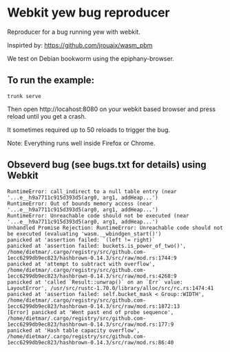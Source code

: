 # Webkit yew bug reproducer

Reproducer for a bug running yew with webkit.

Inspirted by: https://github.com/jrouaix/wasm_pbm

We test on Debian bookworm using the epiphany-browser.

## To run the example:

    trunk serve

Then open http://locahost:8080 on your webkit based browser and press reload until you get a crash.

It sometimes required up to 50 reloads to trigger the bug.

Note: Everything runs well inside Firefox or Chrome.

## Obseverd bug (see bugs.txt for details) using Webkit

```
RuntimeError: call_indirect to a null table entry (near '...e__h9a7711c915d393d5(arg0, arg1, addHeap...')
RuntimeError: Out of bounds memory access (near '...e__h9a7711c915d393d5(arg0, arg1, addHeap...')
RuntimeError: Unreachable code should not be executed (near '...e__h9a7711c915d393d5(arg0, arg1, addHeap...')
Unhandled Promise Rejection: RuntimeError: Unreachable code should not be executed (evaluating 'wasm.__wbindgen_start()')
panicked at 'assertion failed: `(left != right)`
panicked at 'assertion failed: buckets.is_power_of_two()', /home/dietmar/.cargo/registry/src/github.com-1ecc6299db9ec823/hashbrown-0.14.3/src/raw/mod.rs:1744:9
panicked at 'attempt to subtract with overflow', /home/dietmar/.cargo/registry/src/github.com-1ecc6299db9ec823/hashbrown-0.14.3/src/raw/mod.rs:4268:9
panicked at 'called `Result::unwrap()` on an `Err` value: LayoutError', /usr/src/rustc-1.70.0/library/alloc/src/rc.rs:1474:41
panicked at 'assertion failed: self.bucket_mask < Group::WIDTH', /home/dietmar/.cargo/registry/src/github.com-1ecc6299db9ec823/hashbrown-0.14.3/src/raw/mod.rs:1872:13
[Error] panicked at 'Went past end of probe sequence', /home/dietmar/.cargo/registry/src/github.com-1ecc6299db9ec823/hashbrown-0.14.3/src/raw/mod.rs:177:9
panicked at 'Hash table capacity overflow', /home/dietmar/.cargo/registry/src/github.com-1ecc6299db9ec823/hashbrown-0.14.3/src/raw/mod.rs:86:40
```